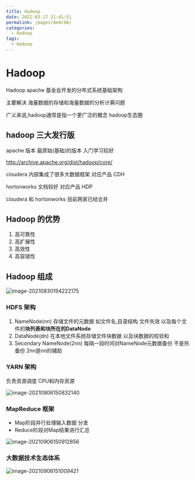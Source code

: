```yaml
---
title: Hadoop
date: 2022-03-17 21:41:51
permalink: /pages/8e0c98/
categories:
  - Hadoop
tags:
  - Hadoop
---
```

# Hadoop

Hadoop apache 基金会开发的分布式系统基础架构

主要解决 海量数据的存储和海量数据的分析计算问题

广义来说,hadoop通常是指一个更广泛的概念 hadoop生态圈



## hadoop 三大发行版

apache 版本 最原始(基础)的版本  入门学习较好

http://archive.apache.org/dist/hadoop/core/

cloudera 内部集成了很多大数据框架  对应产品 CDH 

hortonworks 文档较好 对应产品 HDP 

cloudera 和 hortonworks  目前两家已经合并  



## Hadoop 的优势

1. 高可靠性
2. 高扩展性
3. 高效性
4. 高容错性



## Hadoop 组成

![image-20210830194222175](https://gitee.com/Iekrwh/md-images/raw/master/images/image-20210830194222175.png)



### HDFS 架构

1. NameNode(nn) 存储文件的元数据 如文件名,目录结构 文件失效 以及每个文件的**块列表和块所在的DataNode**
2. DataNode(dn)  在本地文件系统存储文件块数据 以及块数据的校验和
3. Secondary NameNode(2nn)  每隔一段时间对NameNode元数据备份  不是热备份  2nn是nn的辅助



### YARN 架构

负责资源调度  CPU和内存资源

![image-20210906150832140](https://gitee.com/Iekrwh/md-images/raw/master/images/image-20210906150832140.png)



### MapReduce 框架

- Map阶段并行处理输入数据  分发
- Reduce阶段对Map结果进行汇总   

![image-20210906150912856](https://gitee.com/Iekrwh/md-images/raw/master/images/image-20210906150912856.png)

### 大数据技术生态体系

![image-20210906151009421](https://gitee.com/Iekrwh/md-images/raw/master/images/image-20210906151009421.png)

